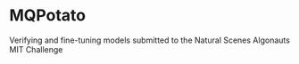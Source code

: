 # MQPotato
Verifying and fine-tuning models submitted to the Natural Scenes Algonauts MIT Challenge
